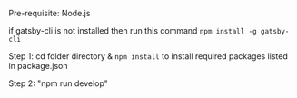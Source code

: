 Pre-requisite: Node.js

if gatsby-cli is not installed then run this command `npm install -g gatsby-cli`

Step 1: cd folder directory & `npm install` to install required packages listed in package.json

Step 2: "npm run develop"
